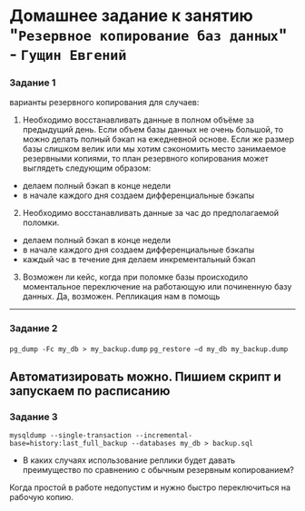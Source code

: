 # Домашнее задание к занятию "`Резервное копирование баз данных`" - `Гущин Евгений`

### Задание 1

варианты резервного копирования для случаев:

1. Необходимо восстанавливать данные в полном объёме за предыдущий день.
Если объем базы данных не очень большой, то можно делать полный бэкап на ежедневной основе. Если же размер базы слишком велик или мы хотим сэкономить место занимаемое резервными копиями, то план резервного копирования может выглядеть следующим образом:
- делаем полный бэкап в конце недели
- в начале каждого дня создаем дифференциальные бэкапы

2. Необходимо восстанавливать данные за час до предполагаемой поломки.
- делаем полный бэкап в конце недели
- в начале каждого дня создаем дифференциальные бэкапы
- каждый час в течение дня делаем инкрементальный бэкап

3. Возможен ли кейс, когда при поломке базы происходило моментальное переключение на работающую или починенную базу данных.
Да, возможен. Репликация нам в помощь

---

### Задание 2

`pg_dump -Fc my_db > my_backup.dump`
`pg_restore –d my_db my_backup.dump`

Автоматизировать можно. Пишием скрипт и запускаем по расписанию 
---

### Задание 3

`mysqldump --single-transaction --incremental-base=history:last_full_backup --databases my_db > backup.sql`

* В каких случаях использование реплики будет давать преимущество по сравнению с обычным резервным копированием?

Когда простой в работе недопустим и нужно быстро переключиться на рабочую копию.
